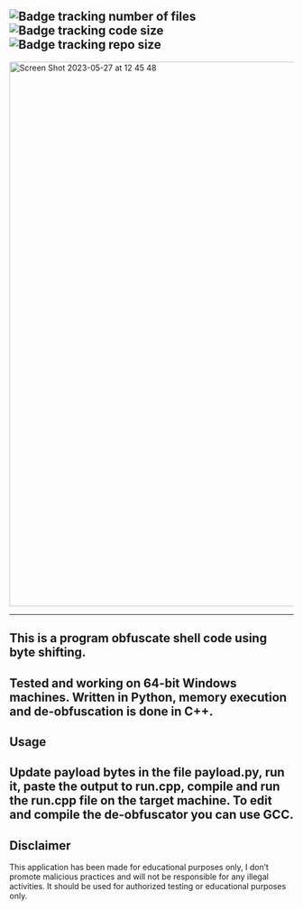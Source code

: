 ![Badge tracking number of files](https://img.shields.io/github/directory-file-count/Preffet/Shellcode-Obfuscator?color=%23016a87)
![Badge tracking code size](https://img.shields.io/github/languages/code-size/Preffet/Shellcode-Obfuscator?color=%2301877a)
![Badge tracking repo size](https://img.shields.io/github/repo-size/Preffet/Shellcode-Obfuscator?color=%23013987)
-----------------------------------------------------------------------------

<img width="966" alt="Screen Shot 2023-05-27 at 12 45 48" src="https://github.com/Preffet/Shell-Code-Obfuscator/assets/84241003/3a8dfc10-b4f9-4387-adf8-98dfee283a83">

-----------------------------------------------------------------------------
## This is a program obfuscate shell code using byte shifting.
Tested and working on 64-bit Windows machines. Written in Python, memory execution and de-obfuscation is done in C++. 
-----------------------------------------------------------------------------
## Usage
Update payload bytes in the file payload.py, run it, paste the output to run.cpp, compile and run the run.cpp file on the target machine. To edit and compile the de-obfuscator you can use GCC.
-----------------------------------------------------------------------------
## Disclaimer
This application has been made for educational purposes only, I don’t promote malicious practices and will not be responsible for any illegal activities. It should be used for authorized testing or educational purposes only.
